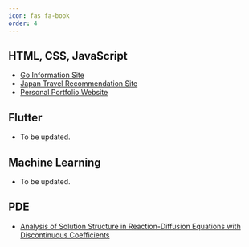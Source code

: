 ```yaml
---
icon: fas fa-book
order: 4
---
```


## HTML, CSS, JavaScript
- [Go Information Site](../projects/go-website/index.html)
- [Japan Travel Recommendation Site](../projects/japan-travel-website/index.html)
- [Personal Portfolio Website](../projects/personal-website/index.html)

## Flutter  
- To be updated. 

## Machine Learning
- To be updated. 

## PDE
- [Analysis of Solution Structure in Reaction-Diffusion Equations with Discontinuous Coefficients](../projects/special-project/index.html)

